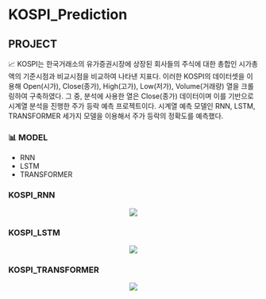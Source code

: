 # KOSPI_Prediction


## PROJECT

📈 KOSPI는 한국거래소의 유가증권시장에 상장된 회사들의 주식에 대한 총합인 시가총액의 기준시점과 비교시점을 비교하여 나타낸 지표다.
이러한 KOSPI의 데이터셋을 이용해 Open(시가), Close(종가), High(고가), Low(저가), Volume(거래량) 열을 크롤링하여 구축하였다. 
그 중, 분석에 사용한 열은 Close(종가) 데이터이며 이를 기반으로 시계열 분석을 진행한 주가 등락 예측 프로젝트이다. 
시계열 예측 모델인 RNN, LSTM, TRANSFORMER 세가지 모델을 이용해서 주가 등락의 정확도를 예측했다. 




### 📊 MODEL
* RNN
* LSTM
* TRANSFORMER






### KOSPI_RNN
<p align="center">
  <img src="https://github.com/bvnohz/KOSPI_Prediction/assets/141910199/925370a0-27e1-4794-9b9e-ec94394abf38">
</p>

### KOSPI_LSTM
<p align="center">
  <img src="https://github.com/bvnohz/KOSPI_Prediction/assets/141910199/f684bd07-0a81-41d1-a3d8-8f57f8d9fcbd">
</p>

### KOSPI_TRANSFORMER
<p align="center">
  <img src="https://github.com/bvnohz/KOSPI_Prediction/assets/141910199/aa6f6ccf-3fa8-4d10-8574-50ed1fce5b9d">
</p>

